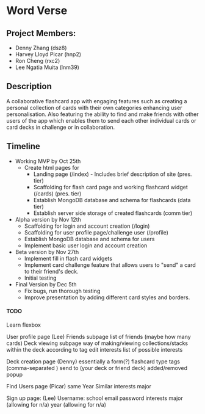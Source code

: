 # Word Verse

## Project Members:
- Denny Zhang (dsz8)
- Harvey Lloyd Picar (hnp2)
- Ron Cheng (rxc2)
- Lee Ngatia Muita (lnm39)

## Description
A collaborative flashcard app with engaging features such as creating a personal collection of cards with their own categories enhancing user personalisation. Also featuring the ability to find and make friends with other users of the app which enables them to send each other individual cards or card decks in challenge or in collaboration.

## Timeline
- Working MVP by Oct 25th
    - Create html pages for
        - Landing page (/index) - Includes brief description of site (pres. tier)
        - Scaffolding for flash card page and working flashcard widget (/cards) (pres. tier)
        - Establish MongoDB database and schema for flashcards (data tier)
        - Establish server side storage of created flashcards (comm tier)
- Alpha version by Nov 12th
    - Scaffolding for login and account creation (/login)
    - Scaffolding for user profile page/challenge user (/profile)
    - Establish MongoDB database and schema for users
    - Implement basic user login and account creation
- Beta version by Nov 27th
    - Implement fill in flash card widgets
    - Implement card challenge feature that allows users to "send" a card to their friend's deck.
    - Initial testing
- Final Version by Dec 5th
    - Fix bugs, run thorough testing
    - Improve presentation by adding different card styles and borders.

#### TODO
Learn flexbox

User profile page (Lee)
    Friends subpage
        list of friends (maybe how many cards)
    Deck viewing subpage
        way of making/viewing collections/stacks within the deck according to tag
    edit interests
        list of possible interests


Deck creation page (Denny)
    essentially a form(?)
        flashcard type
        tags (comma-separated )
        send to (your deck or friend deck)
    added/removed popup

Find Users page (Picar)
    same Year
    Similar interests
    major

Sign up page: (Lee)
    Username:
    school email
    password
    interests
    major (allowing for n/a)
    year (allowing for n/a)